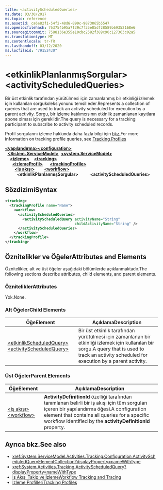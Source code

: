 ```yaml
---
title: <activityScheduledQueries>
ms.date: 03/30/2017
ms.topic: reference
ms.assetid: ca6e82f1-54f2-48d6-899c-9873065b5547
ms.openlocfilehash: 763754b95a7f39c7f35e05df28589b69352168e6
ms.sourcegitcommit: 7588136e355e10cbc2582f389c90c127363c02a5
ms.translationtype: MT
ms.contentlocale: tr-TR
ms.lasthandoff: 03/12/2020
ms.locfileid: "79152430"
---
```

# <a name="activityscheduledqueries"></a><span data-ttu-id="2b2c4-101">\<etkinlikPlanlanmışSorgular></span><span class="sxs-lookup"><span data-stu-id="2b2c4-101">\<activityScheduledQueries></span></span>
<span data-ttu-id="2b2c4-102">Bir üst etkinlik tarafından yürütülmesi için zamanlanmış bir etkinliği izlemek için kullanılan sorgukoleksiyonunu temsil eder.</span><span class="sxs-lookup"><span data-stu-id="2b2c4-102">Represents a collection of queries that are used to track an activity scheduled for execution by a parent activity.</span></span> <span data-ttu-id="2b2c4-103">Sorgu, bir izleme katılımcısının etkinlik zamanlanan kayıtlara abone olması için gereklidir.</span><span class="sxs-lookup"><span data-stu-id="2b2c4-103">The query is necessary for a tracking participant to subscribe to activity scheduled records.</span></span>  
  
 <span data-ttu-id="2b2c4-104">Profil sorgularını izleme hakkında daha fazla bilgi için [bkz.](../../../windows-workflow-foundation/tracking-profiles.md)</span><span class="sxs-lookup"><span data-stu-id="2b2c4-104">For more information on tracking profile queries, see [Tracking Profiles](../../../windows-workflow-foundation/tracking-profiles.md)</span></span>  
  
<span data-ttu-id="2b2c4-105">[**\<yapılandırma>**](../configuration-element.md)</span><span class="sxs-lookup"><span data-stu-id="2b2c4-105">[**\<configuration>**](../configuration-element.md)</span></span>\
<span data-ttu-id="2b2c4-106">&nbsp;&nbsp;[**\<Sistem. ServiceModel>**](system-servicemodel-of-workflow.md)</span><span class="sxs-lookup"><span data-stu-id="2b2c4-106">&nbsp;&nbsp;[**\<system.ServiceModel>**](system-servicemodel-of-workflow.md)</span></span>\
<span data-ttu-id="2b2c4-107">&nbsp;&nbsp;&nbsp;&nbsp;[**\<izleme>**](tracking.md)</span><span class="sxs-lookup"><span data-stu-id="2b2c4-107">&nbsp;&nbsp;&nbsp;&nbsp;[**\<tracking>**](tracking.md)</span></span>\
<span data-ttu-id="2b2c4-108">&nbsp;&nbsp;&nbsp;&nbsp;&nbsp;&nbsp;[**\<izlemeProfil>**](trackingprofile.md)</span><span class="sxs-lookup"><span data-stu-id="2b2c4-108">&nbsp;&nbsp;&nbsp;&nbsp;&nbsp;&nbsp;[**\<trackingProfile>**](trackingprofile.md)</span></span>\
<span data-ttu-id="2b2c4-109">&nbsp;&nbsp;&nbsp;&nbsp;&nbsp;&nbsp;&nbsp;&nbsp;[**\<iş akışı>**](workflow.md)</span><span class="sxs-lookup"><span data-stu-id="2b2c4-109">&nbsp;&nbsp;&nbsp;&nbsp;&nbsp;&nbsp;&nbsp;&nbsp;[**\<workflow>**](workflow.md)</span></span>\
<span data-ttu-id="2b2c4-110">&nbsp;&nbsp;&nbsp;&nbsp;&nbsp;&nbsp;&nbsp;&nbsp;&nbsp;&nbsp;**\<etkinlikPlanlanmışSorgular>**</span><span class="sxs-lookup"><span data-stu-id="2b2c4-110">&nbsp;&nbsp;&nbsp;&nbsp;&nbsp;&nbsp;&nbsp;&nbsp;&nbsp;&nbsp;**\<activityScheduledQueries>**</span></span>  
  
## <a name="syntax"></a><span data-ttu-id="2b2c4-111">Sözdizimi</span><span class="sxs-lookup"><span data-stu-id="2b2c4-111">Syntax</span></span>  
  
```xml  
<tracking>
  <trackingProfile name="Name">
    <workflow>
      <activityScheduledQueries>
        <activityScheduledQuery activityName="String"
                                childActivityName="String" />
      </activityScheduledQueries>
    </workflow>
  </trackingProfile>
</tracking>  
```  
  
## <a name="attributes-and-elements"></a><span data-ttu-id="2b2c4-112">Öznitelikler ve Öğeler</span><span class="sxs-lookup"><span data-stu-id="2b2c4-112">Attributes and Elements</span></span>  
 <span data-ttu-id="2b2c4-113">Öznitelikler, alt ve üst öğeler aşağıdaki bölümlerde açıklanmaktadır.</span><span class="sxs-lookup"><span data-stu-id="2b2c4-113">The following sections describe attributes, child elements, and parent elements.</span></span>  
  
### <a name="attributes"></a><span data-ttu-id="2b2c4-114">Öznitelikler</span><span class="sxs-lookup"><span data-stu-id="2b2c4-114">Attributes</span></span>  
 <span data-ttu-id="2b2c4-115">Yok.</span><span class="sxs-lookup"><span data-stu-id="2b2c4-115">None.</span></span>  
  
### <a name="child-elements"></a><span data-ttu-id="2b2c4-116">Alt Öğeler</span><span class="sxs-lookup"><span data-stu-id="2b2c4-116">Child Elements</span></span>  
  
|<span data-ttu-id="2b2c4-117">Öğe</span><span class="sxs-lookup"><span data-stu-id="2b2c4-117">Element</span></span>|<span data-ttu-id="2b2c4-118">Açıklama</span><span class="sxs-lookup"><span data-stu-id="2b2c4-118">Description</span></span>|  
|-------------|-----------------|  
|[<span data-ttu-id="2b2c4-119">\<etkinlikScheduledQuery></span><span class="sxs-lookup"><span data-stu-id="2b2c4-119">\<activityScheduledQuery></span></span>](activityscheduledquery.md)|<span data-ttu-id="2b2c4-120">Bir üst etkinlik tarafından yürütülmesi için zamanlanan bir etkinliği izlemek için kullanılan bir sorgu.</span><span class="sxs-lookup"><span data-stu-id="2b2c4-120">A query that is used to track an activity scheduled for execution by a parent activity.</span></span>|  
  
### <a name="parent-elements"></a><span data-ttu-id="2b2c4-121">Üst Öğeler</span><span class="sxs-lookup"><span data-stu-id="2b2c4-121">Parent Elements</span></span>  
  
|<span data-ttu-id="2b2c4-122">Öğe</span><span class="sxs-lookup"><span data-stu-id="2b2c4-122">Element</span></span>|<span data-ttu-id="2b2c4-123">Açıklama</span><span class="sxs-lookup"><span data-stu-id="2b2c4-123">Description</span></span>|  
|-------------|-----------------|  
|[<span data-ttu-id="2b2c4-124">\<iş akışı></span><span class="sxs-lookup"><span data-stu-id="2b2c4-124">\<workflow></span></span>](workflow.md)|<span data-ttu-id="2b2c4-125">**ActivityDefinitionId** özelliği tarafından tanımlanan belirli bir iş akışı için tüm sorguları içeren bir yapılandırma öğesi.</span><span class="sxs-lookup"><span data-stu-id="2b2c4-125">A configuration element that contains all queries for a specific workflow identified by the **activityDefinitionId** property.</span></span>|  
  
## <a name="see-also"></a><span data-ttu-id="2b2c4-126">Ayrıca bkz.</span><span class="sxs-lookup"><span data-stu-id="2b2c4-126">See also</span></span>

- <xref:System.ServiceModel.Activities.Tracking.Configuration.ActivityScheduledQueryElementCollection?displayProperty=nameWithType>
- <xref:System.Activities.Tracking.ActivityScheduledQuery?displayProperty=nameWithType>
- [<span data-ttu-id="2b2c4-127">İş Akışı Takip ve İzleme</span><span class="sxs-lookup"><span data-stu-id="2b2c4-127">Workflow Tracking and Tracing</span></span>](../../../windows-workflow-foundation/workflow-tracking-and-tracing.md)
- [<span data-ttu-id="2b2c4-128">İzleme Profilleri</span><span class="sxs-lookup"><span data-stu-id="2b2c4-128">Tracking Profiles</span></span>](../../../windows-workflow-foundation/tracking-profiles.md)
